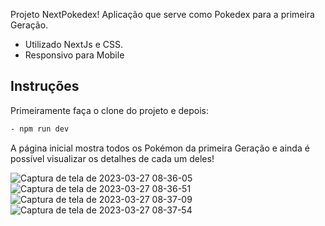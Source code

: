 Projeto NextPokedex!
Aplicação que serve como Pokedex para a primeira Geração.

- Utilizado NextJs e CSS.
- Responsivo para Mobile

## Instruções

Primeiramente faça o clone do projeto e depois:

```bash
- npm run dev
```

A página inicial mostra todos os Pokémon da primeira Geração e ainda é possível visualizar os detalhes de cada um deles! 

![Captura de tela de 2023-03-27 08-36-05](https://user-images.githubusercontent.com/62403084/227955183-7a4f16aa-bd9d-47c7-909d-0cea6778f125.png)
![Captura de tela de 2023-03-27 08-36-51](https://user-images.githubusercontent.com/62403084/227955228-7c120741-25e8-4582-9134-5273d3993fbd.png)
![Captura de tela de 2023-03-27 08-37-09](https://user-images.githubusercontent.com/62403084/227955247-b31226c8-e444-488b-a730-e434d8712158.png)
![Captura de tela de 2023-03-27 08-37-54](https://user-images.githubusercontent.com/62403084/227955267-ed889e7f-64a0-4016-bf13-d24ba3829bed.png)
